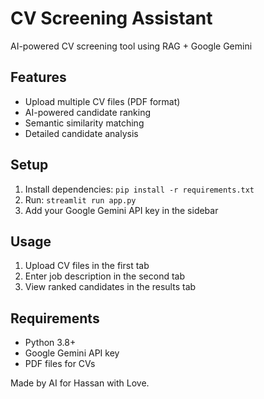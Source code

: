 # CV Screening Assistant

AI-powered CV screening tool using RAG + Google Gemini

## Features
- Upload multiple CV files (PDF format)
- AI-powered candidate ranking
- Semantic similarity matching
- Detailed candidate analysis

## Setup
1. Install dependencies: `pip install -r requirements.txt`
2. Run: `streamlit run app.py`
3. Add your Google Gemini API key in the sidebar

## Usage
1. Upload CV files in the first tab
2. Enter job description in the second tab
3. View ranked candidates in the results tab

## Requirements
- Python 3.8+
- Google Gemini API key
- PDF files for CVs

Made by AI for Hassan with Love.
 
 










 
